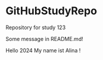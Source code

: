 # GitHubStudyRepo
Repository for study 123

Some message in README.md!

Hello 2024 My name ist Alina !